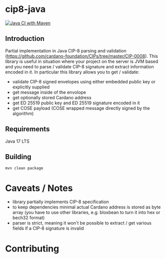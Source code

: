 # cip8-java

[![Java CI with Maven](https://github.com/cardano-foundation/cip8-java/actions/workflows/maven.yml/badge.svg)](https://github.com/cardano-foundation/cip8-java/actions/workflows/maven.yml)

## Introduction
Partial implementation in Java CIP-8 parsing and validation (https://github.com/cardano-foundation/CIPs/tree/master/CIP-0008). This library is useful in situation where your project on the server is JVM based and you need to parse / validate CIP-8 signature and extract information encoded in it. In particular this library allows you to get / validate:
- validate CIP-8 signed envelopes using either embedded public key or explicitly supplied
- get message inside of the envolope
- get optionally stored Cardano address
- get ED 25519 public key and ED 25519 signature encoded in it
- get COSE payload (COSE wrapped message directly signed by the algorithm)

## Requirements
Java 17 LTS

## Building
```
mvn clean package
```

# Caveats / Notes
- library partially implements CIP-8 specification
- to keep dependencies minimal actual Cardano address is stored as byte array (you have to use other libraries, e.g. bloxbean to turn it into hex or bech32 format)
- parser is strict, meaning it won't be possible to extract / get various fields if a CIP-8 signature is invalid

# Contributing
